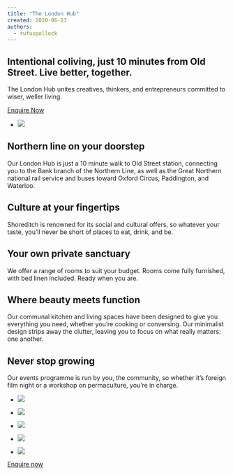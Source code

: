 ```yaml
---
title: "The London Hub"
created: 2020-06-23
authors: 
  - rufuspollock
---
```


## Intentional coliving, just 10 minutes from Old Street. Live better, together.

The London Hub unites creatives, thinkers, and entrepreneurs committed to wiser, weller living. 

[Enquire Now](https://lifeitself.org/contact/)

- ![](/assets/images/sink_hu90cd9d2dd4bb321e2af7088a8a51154a_1742362_800x0_resize_box_2.png)
    

## Northern line on your doorstep

Our London Hub is just a 10 minute walk to Old Street station, connecting you to the Bank branch of the Northern Line, as well as the Great Northern national rail service and buses toward Oxford Circus, Paddington, and Waterloo. 

## Culture at your fingertips

Shoreditch is renowned for its social and cultural offers, so whatever your taste, you’ll never be short of places to eat, drink, and be. 

## Your own private sanctuary 

We offer a range of rooms to suit your budget. Rooms come fully furnished, with bed linen included. Ready when you are. 

## Where beauty meets function

Our communal kitchen and living spaces have been designed to give you everything you need, whether you’re cooking or conversing. Our minimalist design strips away the clutter, leaving you to focus on what really matters: one another. 

## Never stop growing

Our events programme is run by you, the community, so whether it’s foreign film night or a workshop on permaculture, you’re in charge.  

- ![](/assets/images/shower_hu307a9479e74e4ae4080f9415888abb86_678135_800x0_resize_box_2-1.png)
    
- ![](/assets/images/kitchen_hucbce3a5f1e988cfeacf665e2242fb684_580923_800x0_resize_box_2.png)
    
- ![](/assets/images/sitting-room-couch_hu271c426a86158d4fc85a3b4d17cee625_1137761_800x0_resize_box_2.png)
    
- ![](/assets/images/sink_hu90cd9d2dd4bb321e2af7088a8a51154a_1742362_800x0_resize_box_2.png)
    
- ![](/assets/images/sitting-room_hue5d0803c3774a40d4d61bd93f0557694_1109817_800x0_resize_box_2.png)
    

[Enquire now](https://lifeitself.org/contact/)

